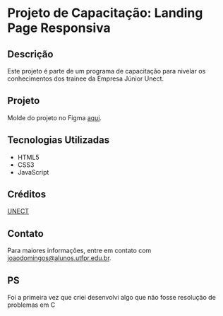 # Projeto de Capacitação: Landing Page Responsiva

## Descrição

Este projeto é parte de um programa de capacitação para nivelar os conhecimentos dos trainee da Empresa Júnior Unect.

## Projeto

Molde do projeto no Figma [aqui](https://www.figma.com/design/FkBGAlnBsLNp3lZxVlUMTb/PS-2024_1---Palavras-Cafeinadas-(Landing-Page)-(Copy)?node-id=4-203&t=ppPSDVWshfr0yrol-1).

## Tecnologias Utilizadas

- HTML5
- CSS3
- JavaScript

## Créditos

[UNECT](https://unect.com.br)

## Contato

Para maiores informações, entre em contato com [joaodomingos@alunos.utfpr.edu.br](mailto:seu-email@exemplo.com).


## PS

Foi a primeira vez que criei desenvolvi algo que não fosse resolução de problemas em C
